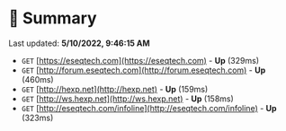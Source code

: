 # 📖 Summary
Last updated: **5/10/2022, 9:46:15 AM**

- `GET` [https://eseqtech.com](https://eseqtech.com) - **Up** (329ms)
- `GET` [http://forum.eseqtech.com](http://forum.eseqtech.com) - **Up** (460ms)
- `GET` [http://hexp.net](http://hexp.net) - **Up** (159ms)
- `GET` [http://ws.hexp.net](http://ws.hexp.net) - **Up** (158ms)
- `GET` [http://eseqtech.com/infoline](http://eseqtech.com/infoline) - **Up** (323ms)
